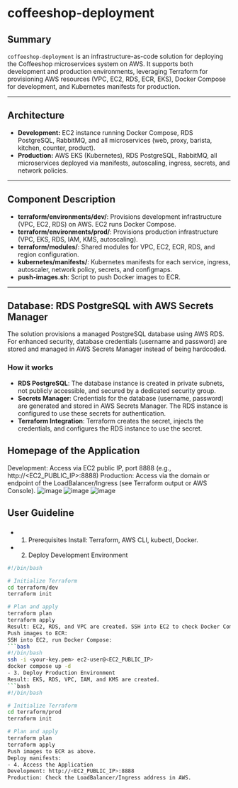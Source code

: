 # coffeeshop-deployment

## Summary

`coffeeshop-deployment` is an infrastructure-as-code solution for deploying the Coffeeshop microservices system on AWS. It supports both development and production environments, leveraging Terraform for provisioning AWS resources (VPC, EC2, RDS, ECR, EKS), Docker Compose for development, and Kubernetes manifests for production.

---

## Architecture

- **Development:** EC2 instance running Docker Compose, RDS PostgreSQL, RabbitMQ, and all microservices (web, proxy, barista, kitchen, counter, product).
- **Production:** AWS EKS (Kubernetes), RDS PostgreSQL, RabbitMQ, all microservices deployed via manifests, autoscaling, ingress, secrets, and network policies.

---

## Component Description

- **terraform/environments/dev/**: Provisions development infrastructure (VPC, EC2, RDS) on AWS. EC2 runs Docker Compose.
- **terraform/environments/prod/**: Provisions production infrastructure (VPC, EKS, RDS, IAM, KMS, autoscaling).
- **terraform/modules/**: Shared modules for VPC, EC2, ECR, RDS, and region configuration.
- **kubernetes/manifests/**: Kubernetes manifests for each service, ingress, autoscaler, network policy, secrets, and configmaps.
- **push-images.sh**: Script to push Docker images to ECR.

---

## Database: RDS PostgreSQL with AWS Secrets Manager

The solution provisions a managed PostgreSQL database using AWS RDS. For enhanced security, database credentials (username and password) are stored and managed in AWS Secrets Manager instead of being hardcoded.

### How it works

- **RDS PostgreSQL**: The database instance is created in private subnets, not publicly accessible, and secured by a dedicated security group.
- **Secrets Manager**: Credentials for the database (username, password) are generated and stored in AWS Secrets Manager. The RDS instance is configured to use these secrets for authentication.
- **Terraform Integration**: Terraform creates the secret, injects the credentials, and configures the RDS instance to use the secret.

## Homepage of the Application
Development: Access via EC2 public IP, port 8888 (e.g., http://<EC2_PUBLIC_IP>:8888)
Production: Access via the domain or endpoint of the LoadBalancer/Ingress (see Terraform output or AWS Console).
![image](https://github.com/user-attachments/assets/44a19cb9-a1f6-4df1-ac5c-a172f085f718)
![image](https://github.com/user-attachments/assets/4d2da7a8-b28c-4d2c-a14a-12503712a447)
![image](https://github.com/user-attachments/assets/2549b86a-3110-4b02-b438-f5a109e757ae)


## User Guideline
###
- 1. Prerequisites
Install: Terraform, AWS CLI, kubectl, Docker.
- 2. Deploy Development Environment
```bash
#!/bin/bash

# Initialize Terraform
cd terraform/dev
terraform init

# Plan and apply
terraform plan
terraform apply
Result: EC2, RDS, and VPC are created. SSH into EC2 to check Docker Compose.
Push images to ECR:
SSH into EC2, run Docker Compose:
```bash
#!/bin/bash
ssh -i <your-key.pem> ec2-user@<EC2_PUBLIC_IP>
docker compose up -d
- 3. Deploy Production Environment
Result: EKS, RDS, VPC, IAM, and KMS are created.
```bash
#!/bin/bash

# Initialize Terraform
cd terraform/prod
terraform init

# Plan and apply
terraform plan
terraform apply
Push images to ECR as above.
Deploy manifests:
- 4. Access the Application
Development: http://<EC2_PUBLIC_IP>:8888
Production: Check the LoadBalancer/Ingress address in AWS.
